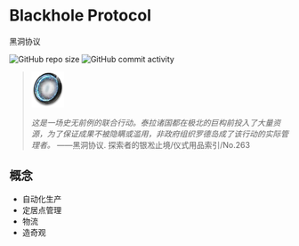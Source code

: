 # Blackhole Protocol

黑洞协议

![GitHub repo size](https://img.shields.io/github/repo-size/Nemo1166/blackhole_protocol) ![GitHub commit activity](https://img.shields.io/github/commit-activity/m/Nemo1166/blackhole_protocol)

> <img src="icon.png" height="64px" alt="logo">
>
> *这是一场史无前例的联合行动。泰拉诸国都在极北的巨构前投入了大量资源，为了保证成果不被隐瞒或滥用，非政府组织罗德岛成了该行动的实际管理者。* ——黑洞协议. 探索者的银凇止境/仪式用品索引/No.263

## 概念

- 自动化生产
- 定居点管理
- 物流
- 造奇观
